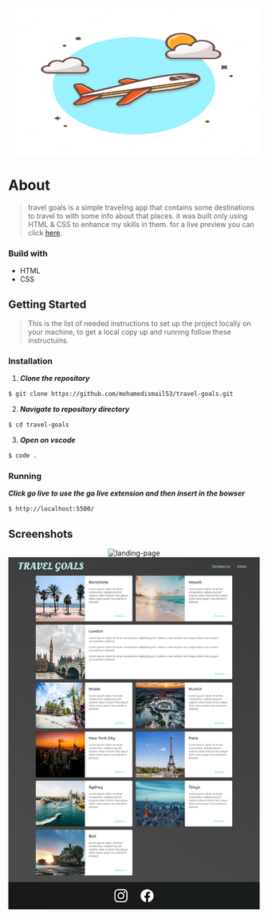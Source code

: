<p align="center">
  <img width="500" height="300" src="https://github.com/mohamedismail53/travel-goals/blob/master/images/icons/favicon.jpg">
</p>


# About 
> travel goals is a simple traveling app that contains some destinations to travel to with some info about that places. it was built only using HTML & CSS to enhance my skills in them. for a live preview you can click <a href="https://capable-unicorn-d2daa5.netlify.app/">here</a>.

### Build with
- HTML
- CSS

## Getting Started
> This is the list of needed instructions to set up the project locally on your machine, to get a local copy up and running follow these instructuins.

### Installation

1. **_Clone the repository_**

```sh
$ git clone https://github.com/mohamedismail53/travel-goals.git
```
2. **_Navigate to repository directory_**
```sh
$ cd travel-goals
```

3. **_Open on vscode_**
```sh
$ code .
```

### Running
**_Click go live to use the go live extension and then insert in the bowser_**
```sh
$ http://localhost:5500/
```

## Screenshots

<div align="center" width="500px">
  <img src="https://github.com/mohamedismail53/travel-goals/blob/master/images/land-page.png" alt="landing-page">
  <img src="https://github.com/mohamedismail53/travel-goals/blob/master/images/destinations-page.png" alt="destinations-page">
</div>
